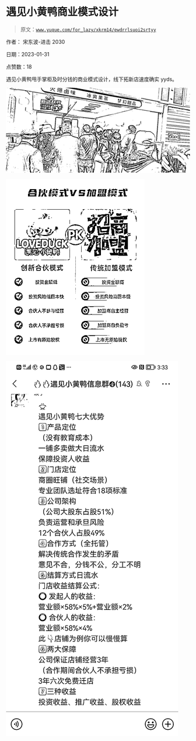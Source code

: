 # 遇见小黄鸭商业模式设计

> 原文：[`www.yuque.com/for_lazy/xkrm14/ewdrrlsuoi2srtyy`](https://www.yuque.com/for_lazy/xkrm14/ewdrrlsuoi2srtyy)



作者： 宋东波-进击 2030 

日期：2023-01-31 

点赞数：18 

遇见小黄鸭甩手掌柜及时分钱的商业模式设计，线下拓新店速度确实 yyds。 

![](img/eb325c64cf1b2f768628c0befa7d8ddc.png) 

![](img/33e950f4d567384e6178fac6c75d1ee1.png)  

![](img/cd6a978f9cda0c2716a3535ce6b15a89.png) 

